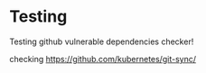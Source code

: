 # Testing
Testing github vulnerable dependencies checker!

checking https://github.com/kubernetes/git-sync/
